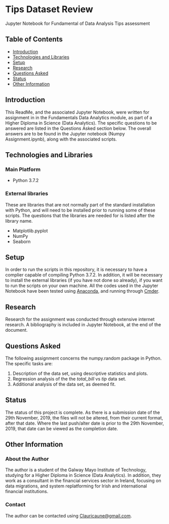 # Tips Dataset Review
Jupyter Notebook for Fundamental of Data Analysis Tips assessment

## Table of Contents
  * [Introduction](#Introduction)
  * [Technologies and Libraries](#Technologies-and-Libraries)
  * [Setup](#Setup)
  * [Research](#Research)
  * [Questions Asked](#Questions-Asked)
  * [Status](#Status)
  * [Other Information](#Other-Information)
  
  ## Introduction
This ReadMe, and the associated Jupyter Notebook, were written for assignment in in the Fundamentals Data Analytics module, as part of a Higher Diploma in Science (Data Analytics). The specific questions to be answered are listed in the Questions Asked section below. The overall answers are to be found in the Jupyter notebook (Numpy Assignment.ipynb), along with the associated scripts.

## Technologies and Libraries
### Main Platform
* Python 3.7.2

### External libraries
These are libraries that are not normally part of the standard installation with Python, and will need to be installed prior to running some of these scripts. The questions that the libraries are needed for is listed after the library name.
* Matplotlib.pyplot
* NumPy
* Seaborn

## Setup
In order to run the scripts in this repository, it is necessary to have a complier capable of compiling Python 3.7.2. In addition, it will be necessary to install the external libraries (if you have not done so already), if you want to run the scripts on your own machine.
All the codes used in the Jupyter Notebook have been tested using [Anaconda](https://www.anaconda.com/distribution/), and running through [Cmder](https://cmder.net/).

## Research
Research for the assignment was conducted through extensive internet research. A bibliography is included in Jupyter Notebook, at the end of the document.

## Questions Asked
The following assignment concerns the numpy.random package in Python. The specific tasks are:
1. Description of the data set, using descriptive statistics and plots.
2. Regression analysis of the the *total_bill* vs *tip* data set.
3. Additional analysis of the data set, as deemed fit.

## Status
The status of this project is complete. As there is a submission date of the 29th November, 2019, the files will not be altered, from their current format, after that date. Where the last push/alter date is prior to the 29th November, 2019, that date can be viewed as the completion date.
 
## Other Information
### About the Author
The author is a student of the Galway Mayo Institute of Technology, studying for a Higher Diploma in Science (Data Analytics). In addition, they work as a consultant in the financial services sector in Ireland, focusing on data migrations, and system replatforming for Irish and international financial institutions.

### Contact
The author can be contacted using Clauricaune@gmail.com.
